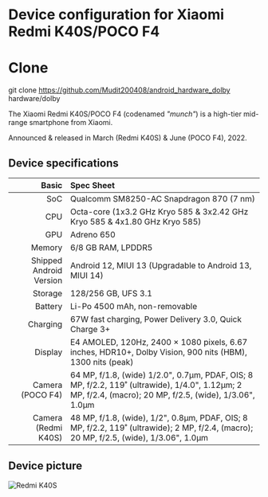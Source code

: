 Device configuration for Xiaomi Redmi K40S/POCO F4
==================================================

# Clone
git clone https://github.com/Mudit200408/android_hardware_dolby hardware/dolby

The Xiaomi Redmi K40S/POCO F4 (codenamed _"munch"_) is a high-tier mid-range smartphone from Xiaomi.

Announced & released in March (Redmi K40S) & June (POCO F4), 2022.

## Device specifications

Basic   | Spec Sheet
-------:|:-------------------------
SoC     | Qualcomm SM8250-AC Snapdragon 870 (7 nm)
CPU     | Octa-core (1x3.2 GHz Kryo 585 & 3x2.42 GHz Kryo 585 & 4x1.80 GHz Kryo 585)
GPU     | Adreno 650
Memory  | 6/8 GB RAM, LPDDR5
Shipped Android Version | Android 12, MIUI 13 (Upgradable to Android 13, MIUI 14)
Storage | 128/256 GB, UFS 3.1
Battery | Li-Po 4500 mAh, non-removable
Charging | 67W fast charging, Power Delivery 3.0, Quick Charge 3+
Display | E4 AMOLED, 120Hz, 2400 × 1080 pixels, 6.67 inches, HDR10+, Dolby Vision, 900 nits (HBM), 1300 nits (peak)
Camera (POCO F4) | 64 MP, f/1.8, (wide) 1/2.0", 0.7µm, PDAF, OIS; 8 MP, f/2.2, 119˚ (ultrawide), 1/4.0", 1.12µm; 2 MP, f/2.4, (macro); 20 MP, f/2.5, (wide), 1/3.06", 1.0µm
Camera (Redmi K40S) | 48 MP, f/1.8, (wide), 1/2", 0.8µm, PDAF, OIS; 8 MP, f/2.2, 119˚ (ultrawide); 2 MP, f/2.4, (macro); 20 MP, f/2.5, (wide), 1/3.06", 1.0µm

## Device picture

![Redmi K40S](https://cdn.cnbj1.fds.api.mi-img.com/product-images/redmik40sb4bd68/swiper1.jpg "Redmi K40S")
